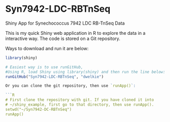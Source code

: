 # Syn7942-LDC-RBTnSeq
Shiny App for Synechococcus 7942 LDC RB-TnSeq Data


This is my quick Shiny web application in R to explore the data in a interactive way. 
The code is stored on a Git repository.

Ways to download and run it are below:

```R
library(shiny)

# Easiest way is to use runGitHub,
#Using R, load Shiny using library(shiny) and then run the line below:
runGitHub("Syn7942-LDC-RBTnSeq", "dwelkie")

Or you can clone the git repository, then use `runApp()`:

​```R
# First clone the repository with git. If you have cloned it into
# ~/shiny_example, first go to that directory, then use runApp().
setwd("~/Syn7942-DC-RBTnSeq")
runApp()
```
